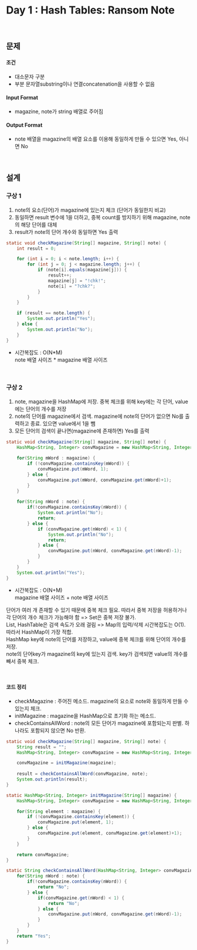 Day 1 : Hash Tables: Ransom Note
==================================

<br/>

## 문제

#### 조건
* 대소문자 구분
* 부분 문자열substring이나 연결concatenation을 사용할 수 없음

#### Input Format
* magazine, note가 string 배열로 주어짐

#### Output Format
* note 배열을 magazine의 배열 요소를 이용해 동일하게 만들 수 있으면 Yes, 아니면 No

<br/>


## 설계

### 구상 1
1. note의 요소(단어)가 magazine에 있는지 체크 (단어가 동일한지 비교)
2. 동일하면 result 변수에 1을 더하고, 중복 count를 방지하기 위해 magazine, note의 해당 단어를 대체
3. result가 note의 단어 개수와 동일하면 Yes 출력

``` java
static void checkMagazine(String[] magazine, String[] note) {
    int result = 0;

    for (int i = 0; i < note.length; i++) {
        for (int j = 0; j < magazine.length; j++) {
            if (note[i].equals(magazine[j])) {
                result++;
                magazine[j] = "!chk!";
                note[i] = "?chk?";
            }
        }
    }

    if (result == note.length) {
        System.out.println("Yes");
    } else {
        System.out.println("No");
    }
}
```

* 시간복잡도 : O(N*M) <br/>
note 배열 사이즈 * magazine 배열 사이즈

<br/>

### 구상 2
1. note, magazine을 HashMap에 저장. 중복 체크를 위해 key에는 각 단어, value에는 단어의 개수를 저장
2. note의 단어를 magazine에서 검색. magazine에 note의 단어가 없으면 No를 출력하고 종료. 있으면 value에서 1을 뺌
3. 모든 단어의 검색이 끝나면(magazine에 존재하면) Yes를 출력

``` java
static void checkMagazine(String[] magazine, String[] note) {
    HashMap<String, Integer> convMagazine = new HashMap<String, Integer>();
        
    for(String mWord : magazine) {
        if (!convMagazine.containsKey(mWord)) {
            convMagazine.put(mWord, 1);
        } else {
            convMagazine.put(mWord, convMagazine.get(mWord)+1);
        }
    }
    
    for(String nWord : note) {
        if(!convMagazine.containsKey(nWord)) {
            System.out.println("No");
            return;
        } else {
            if (convMagazine.get(nWord) < 1) {
                System.out.println("No");
                return;
            } else {
                convMagazine.put(nWord, convMagazine.get(nWord)-1);
            }
        }
    }
    System.out.println("Yes");
}
```

* 시간복잡도 : O(N+M) <br/>
magazine 배열 사이즈 + note 배열 사이즈

단어가 여러 개 존재할 수 있기 때문에 중복 체크 필요. 따라서 중복 저장을 허용하거나 각 단어의 개수 체크가 가능해야 함 => Set은 중복 저장 불가. <br/>
List, HashTable은 검색 속도가 오래 걸림 => Map의 입력/삭제 시간복잡도는 O(1). <br/>
따라서 HashMap이 가장 적합. <br/>
HashMap key에 note의 단어를 저장하고, value에 중복 체크를 위해 단어의 개수를 저장. <br/>
note의 단어key가 magazine의 key에 있는지 검색. key가 검색되면 value의 개수를 빼서 중복 체크.

<br/>

#### 코드 정리
* checkMagazine : 주어진 메소드. magazine의 요소로 note와 동일하게 만들 수 있는지 체크.
* initMagazine : magazine을 HashMap으로 초기화 하는 메소드.
* checkContainsAllWord : note의 모든 단어가 magazine에 포함되는지 판별. 하나라도 포함되지 않으면 No 반환.

``` java
static void checkMagazine(String[] magazine, String[] note) {
    String result = "";
    HashMap<String, Integer> convMagazine = new HashMap<String, Integer>();

    convMagazine = initMagazine(magazine);
    
    result = checkContainsAllWord(convMagazine, note);
    System.out.println(result);
}

static HashMap<String, Integer> initMagazine(String[] magazine) {
    HashMap<String, Integer> convMagazine = new HashMap<String, Integer>();

    for(String element : magazine) {
        if (!convMagazine.containsKey(element)) {
            convMagazine.put(element, 1);
        } else {
            convMagazine.put(element, convMagazine.get(element)+1);
        }
    }

    return convMagazine;
}

static String checkContainsAllWord(HashMap<String, Integer> convMagazine, String[] note) {
    for(String nWord : note) {
        if(!convMagazine.containsKey(nWord)) {
            return "No";
        } else {
            if(convMagazine.get(nWord) < 1) {
                return "No";
            } else {
                convMagazine.put(nWord, convMagazine.get(nWord)-1);
            }
        }
    }
    return "Yes";
}
```
